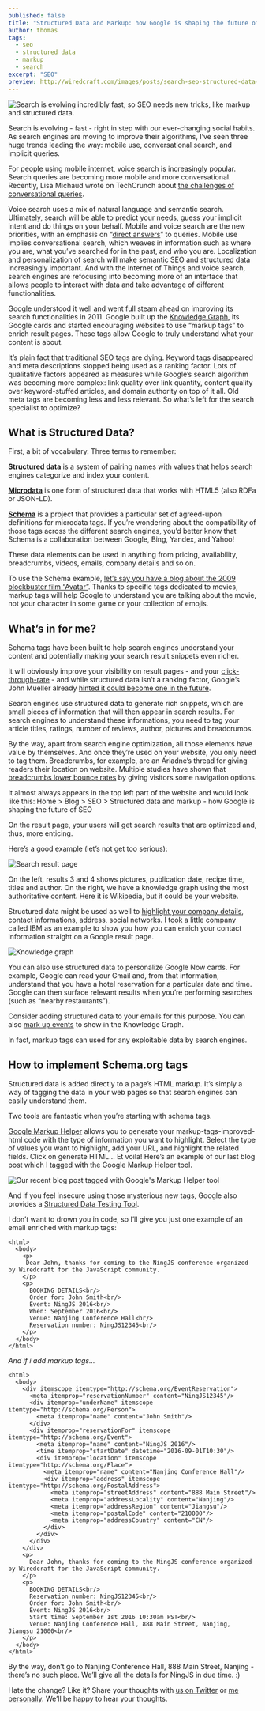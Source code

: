 ```yaml
---
published: false
title: "Structured Data and Markup: how Google is shaping the future of SEO"
author: thomas
tags:
  - seo
  - structured data
  - markup
  - search
excerpt: "SEO"
preview: http://wiredcraft.com/images/posts/search-seo-structured-data-markup.png
---
```

![Search is evolving incredibly fast, so SEO needs new tricks, like markup and structured data.](http://wiredcraft.com/images/posts/search-seo-structured-data-markup.png)

Search is evolving - fast - right in step with our ever-changing social habits. As search engines are moving to improve their algorithms, I’ve seen three huge trends leading the way: mobile use, conversational search, and implicit queries.

For people using mobile internet, voice search is increasingly popular. Search queries are becoming more mobile and more conversational. Recently, Lisa Michaud wrote on TechCrunch about [the challenges of conversational queries](http://techcrunch.com/2016/03/06/cognitive-correction-and-creating-better-human-to-machine-interaction/).

Voice search uses a mix of natural language and semantic search. Ultimately, search will be able to predict your needs, guess your implicit intent and do things on your behalf. Mobile and voice search are the new priorities, with an emphasis on “[direct answers](http://www.cio.com/article/2919092/seo-sem/how-voice-search-and-google-direct-answers-are-changing-seo.html)” to queries. Mobile use implies conversational search, which weaves in information such as where you are, what you’ve searched for in the past, and who you are. Localization and personalization of search will make semantic SEO and structured data increasingly important. And with the Internet of Things and voice search, search engines are refocusing into becoming more of an interface that allows people to interact with data and take advantage of different functionalities.

Google understood it well and went full steam ahead on improving its search functionalities in 2011. Google built up the [Knowledge Graph](https://www.google.com/intl/es419/insidesearch/features/search/knowledge.html), its Google cards and started encouraging websites to use “markup tags” to enrich result pages. These tags allow Google to truly understand what your content is about. 

It’s plain fact that traditional SEO tags are dying. Keyword tags disappeared and meta descriptions stopped being used as a ranking factor. Lots of qualitative factors appeared as measures while Google’s search algorithm was becoming more complex: link quality over link quantity, content quality over keyword-stuffed articles, and domain authority on top of it all. Old meta tags are becoming less and less relevant. So what’s left for the search specialist to optimize?

## What is Structured Data?

First, a bit of vocabulary. Three terms to remember:

**[Structured data](https://developers.google.com/structured-data)** is a system of pairing names with values that helps search engines categorize and index your content. 

**[Microdata](http://schema.org/docs/gs.html#microdata_how)** is one form of structured data that works with HTML5 (also RDFa or JSON-LD). 

**[Schema](http://schema.org/)** is a project that provides a particular set of agreed-upon definitions for microdata tags. If you’re wondering about the compatibility of those tags across the different search engines, you’d better know that Schema is a collaboration between Google, Bing, Yandex, and Yahoo!

These data elements can be used in anything from pricing, availability, breadcrumbs, videos, emails, company details and so on.

To use the Schema example, [let’s say you have a blog about the 2009 blockbuster film “Avatar”](http://schema.org/docs/gs.html). Thanks to specific tags dedicated to movies, markup tags will help Google to understand you are talking about the movie, not your character in some game or your collection of emojis. 

## What’s in for me?

Schema tags have been built to help search engines understand your content and potentially making your search result snippets even richer.

It will obviously improve your visibility on result pages - and your [click-through-rate](https://support.google.com/adwords/answer/2615875?hl=en) - and while structured data isn’t a ranking factor, Google’s John Mueller already [hinted it could become one in the future](https://youtu.be/QWL864VlW7I).

Search engines use structured data to generate rich snippets, which are small pieces of information that will then appear in search results. For search engines to understand these informations, you need to tag your article titles, ratings, number of reviews, author, pictures and breadcrumbs. 

By the way, apart from search engine optimization, all those elements have value by themselves. And once they’re used on your website, you only need to tag them. Breadcrumbs, for example, are an Ariadne’s thread for giving readers their location on website. Multiple studies have shown that [breadcrumbs lower bounce rates](http://usabilitynews.org/breadcrumb-navigation-an-exploratory-study-of-usage/) by giving visitors some navigation options. 

It almost always appears in the top left part of the website and would look like this:
Home > Blog > SEO > Structured data and markup - how Google is shaping the future of SEO

On the result page, your users will get search results that are optimized and, thus, more enticing.

Here’s a good example (let’s not get too serious):

![Search result page](http://wiredcraft.com/images/posts/search-seo-markup-structured-data-1.PNG)

On the left, results 3 and 4 shows pictures, publication date, recipe time, titles and author. On the right, we have a knowledge graph using the most authoritative content. Here it is Wikipedia, but it could be your website.

Structured data might be used as well to [highlight your company details](https://developers.google.com/structured-data/customize/logos), contact informations, address, social networks. I took a little company called IBM as an example to show you how you can enrich your contact information straight on a Google result page.

![Knowledge graph](http://wiredcraft.com/images/posts/search-seo-markup-structured-data-2.PNG)

You can also use structured data to personalize Google Now cards. For example, Google can read your Gmail and, from that information, understand that you have a hotel reservation for a particular date and time. Google can then surface relevant results when you’re performing searches (such as “nearby restaurants”).

Consider adding structured data to your emails for this purpose. You can also [mark up events](http://searchengineland.com/google-events-knowledge-graph-adds-ticket-links-delegated-events-comedian-events-venue-events-212894) to show in the Knowledge Graph.

In fact, markup tags can used for any exploitable data by search engines.

## How to implement Schema.org tags

Structured data is added directly to a page’s HTML markup. It’s simply a way of tagging the data in your web pages so that search engines can easily understand them. 

Two tools are fantastic when you’re starting with schema tags. 

[Google Markup Helper](https://www.google.com/webmasters/markup-helper/) allows you to generate your markup-tags-improved-html code with the type of information you want to highlight.
Select the type of values you want to highlight, add your URL, and highlight the related fields. Click on generate HTML… Et voila!
Here’s an example of our last blog post which I tagged with the Google Markup Helper tool.

![Our recent blog post tagged with Google's Markup Helper tool](http://wiredcraft.com/images/posts/search-seo-markup-structured-data-3.PNG)

And if you feel insecure using those mysterious new tags, Google also provides a [Structured Data Testing Tool](https://developers.google.com/structured-data/testing-tool/).

I don’t want to drown you in code, so I’ll give you just one example of an email enriched with markup tags:

````
<html>
  <body>
    <p>
     Dear John, thanks for coming to the NingJS conference organized by Wiredcraft for the JavaScript community.
    </p>
    <p>
      BOOKING DETAILS<br/>
      Order for: John Smith<br/>
      Event: NingJS 2016<br/>
      When: September 2016<br/>
      Venue: Nanjing Conference Hall<br/>
      Reservation number: NingJS12345<br/>
    </p>
  </body>
</html>
````

_And if i add markup tags..._

````
<html>
  <body>
    <div itemscope itemtype="http://schema.org/EventReservation">
      <meta itemprop="reservationNumber" content="NingJS12345"/>
      <div itemprop="underName" itemscope itemtype="http://schema.org/Person">
        <meta itemprop="name" content="John Smith"/>
      </div>
      <div itemprop="reservationFor" itemscope itemtype="http://schema.org/Event">
        <meta itemprop="name" content="NingJS 2016"/>
        <time itemprop="startDate" datetime="2016-09-01T10:30"/>
        <div itemprop="location" itemscope itemtype="http://schema.org/Place">
          <meta itemprop="name" content="Nanjing Conference Hall"/>
          <div itemprop="address" itemscope itemtype="http://schema.org/PostalAddress">
            <meta itemprop="streetAddress" content="888 Main Street"/>
            <meta itemprop="addressLocality" content="Nanjing"/>
            <meta itemprop="addressRegion" content="Jiangsu"/>
            <meta itemprop="postalCode" content="210000"/>
            <meta itemprop="addressCountry" content="CN"/>
          </div>
        </div>
      </div>
    </div>
    <p>
      Dear John, thanks for coming to the NingJS conference organized by Wiredcraft for the JavaScript community.
    </p>
    <p>
      BOOKING DETAILS<br/>
      Reservation number: NingJS12345<br/>
      Order for: John Smith<br/>
      Event: NingJS 2016<br/>
      Start time: September 1st 2016 10:30am PST<br/>
      Venue: Nanjing Conference Hall, 888 Main Street, Nanjing, Jiangsu 21000<br/>
    </p>
  </body>
</html>
````

By the way, don’t go to Nanjing Conference Hall, 888 Main Street, Nanjing - there’s no such place. We’ll give all the details for NingJS in due time. :)

Hate the change? Like it? Share your thoughts with [us on Twitter](https://twitter.com/wiredcraft) or [me personally](https://twitter.com/tomportolano). We’ll be happy to hear your thoughts.

